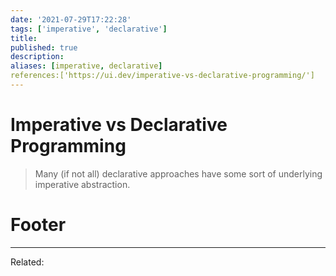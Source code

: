 ```yaml
---
date: '2021-07-29T17:22:28'
tags: ['imperative', 'declarative']
title: 
published: true
description:
aliases: [imperative, declarative]
references:['https://ui.dev/imperative-vs-declarative-programming/']
---
```


# Imperative vs Declarative Programming

> Many (if not all) declarative approaches have some sort of underlying imperative abstraction.

# Footer
---
Related: 